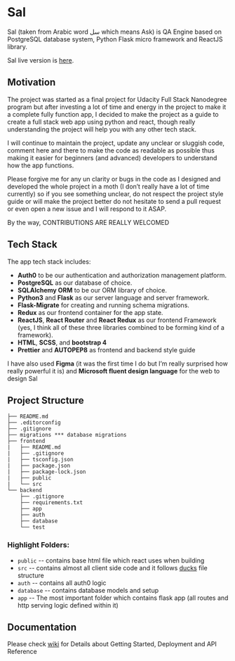 # Sal
Sal (taken from Arabic word سل which means Ask) is QA Engine based on PostgreSQL database system, Python Flask micro framework and ReactJS library.

Sal live version is [here](https://sal22.herokuapp.com/).

## Motivation
The project was started as a final project for Udacity Full Stack Nanodegree program but after investing a lot of time and energy in the project to make it a complete fully function app, I decided to make the project as a guide to create a full stack web app using python and react, though really understanding the project will help you with any other tech stack.

I will continue to maintain the project, update any unclear or sluggish code, comment here and there to make the code as readable as possible thus making it easier for beginners (and advanced) developers to understand how the app functions.

Please forgive me for any un clarity or bugs in the code as I designed and developed the whole project in a moth (I don’t really have a lot of time currently) so if you see something unclear, do not respect the project style guide or will make the project better do not hesitate to send a pull request or even open a new issue and I will respond to it ASAP.

By the way, CONTRIBUTIONS ARE REALLY WELCOMED

## Tech Stack
The app tech stack includes:

* **Auth0** to be our authentication and authorization management platform.
* **PostgreSQL** as our database of choice.
* **SQLAlchemy ORM** to be our ORM library of choice.
* **Python3** and **Flask** as our server language and server framework.
* **Flask-Migrate** for creating and running schema migrations.
* **Redux** as our frontend container for the app state.
* **ReactJS**, **React Router** and **React Redux** as our frontend Framework (yes, I think all of these three libraries combined to be forming kind of a framework).
* **HTML**, **SCSS**, and **bootstrap 4**
* **Prettier** and **AUTOPEP8** as frontend and backend style guide

I have also used **Figma** (it was the first time I do but I’m really surprised how really powerful it is) and **Microsoft fluent design language** for the web to design Sal

## Project Structure
  ```
  ├── README.md
  ├── .editorconfig
  ├── .gitignore
  ├── migrations *** database migrations
  ├── frontend
  |   ├── README.md
  |   ├── .gitignore
  |   ├── tsconfig.json
  |   ├── package.json
  |   ├── package-lock.json
  |   ├── public
  |   └── src
  └── backend
      ├── .gitignore
      ├── requirements.txt
      ├── app
      ├── auth
      ├── database
      └── test
  ```

### Highlight Folders:
* `public` -- contains base html file which react uses when building
* `src` -- contains almost all client side code and it follows [ducks](https://www.freecodecamp.org/news/scaling-your-redux-app-with-ducks-6115955638be/) file structure
* `auth` -- contains all auth0 logic
* `database` -- contains database models and setup
* `app` -- The most important folder which contains flask app (all routes and http serving logic defined within it)

## Documentation
Please check [wiki](https://github.com/ahmedhrayyan/sal/wiki) for Details about Getting Started, Deployment and API Reference
